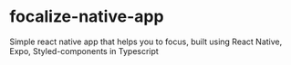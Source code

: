 # focalize-native-app
Simple react native app that helps you to focus, built using React Native, Expo, Styled-components in Typescript
